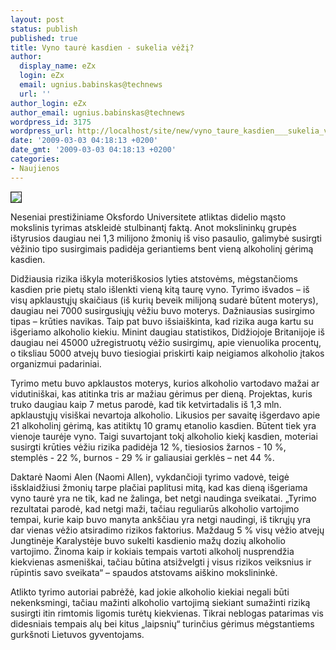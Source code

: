 ```yaml
---
layout: post
status: publish
published: true
title: Vyno taurė kasdien - sukelia vėžį?
author:
  display_name: eZx
  login: eZx
  email: ugnius.babinskas@technews
  url: ''
author_login: eZx
author_email: ugnius.babinskas@technews
wordpress_id: 3175
wordpress_url: http://localhost/site/new/vyno_taure_kasdien___sukelia_vezi_/
date: '2009-03-03 04:18:13 +0200'
date_gmt: '2009-03-03 04:18:13 +0200'
categories:
- Naujienos
---
```

<div class="imgright"><img src="http://ezx.technews.lt/images/Illustrations/Wine_and_cheese.jpg" border="1" /></div>
<p> Neseniai prestižiniame Oksfordo Universitete atliktas didelio mąsto mokslinis tyrimas atskleidė stulbinantį faktą. Anot mokslininkų grupės ištyrusios daugiau nei 1,3 milijono žmonių iš viso pasaulio, galimybė susirgti vėžinio tipo susirgimais padidėja geriantiems bent vieną alkoholinį gėrimą kasdien.</p>
<p>Didžiausia rizika iškyla moteriškosios lyties atstovėms, mėgstančioms kasdien prie pietų stalo išlenkti vieną kitą taurę vyno. Tyrimo išvados – iš visų apklaustųjų skaičiaus (iš kurių beveik milijoną sudarė būtent moterys), daugiau nei 7000 susirgusiųjų vėžiu buvo moterys. Dažniausias susirgimo tipas – krūties navikas. Taip pat buvo išsiaiškinta, kad rizika auga kartu su išgeriamo alkoholio kiekiu. Minint daugiau statistikos, Didžiojoje Britanijoje iš daugiau nei 45000 užregistruotų vėžio susirgimų, apie vienuolika procentų, o tiksliau 5000 atvejų buvo tiesiogiai priskirti kaip neigiamos alkoholio įtakos organizmui padariniai. </p>
<p>Tyrimo metu buvo apklaustos moterys, kurios alkoholio vartodavo mažai ar vidutiniškai, kas atitinka tris ar mažiau gėrimus per dieną. Projektas, kuris truko daugiau kaip 7 metus parodė, kad tik ketvirtadalis iš 1,3 mln. apklaustųjų visiškai nevartoja alkoholio. Likusios per savaitę išgerdavo apie 21 alkoholinį gėrimą, kas atitiktų 10 gramų etanolio kasdien. Būtent tiek yra vienoje taurėje vyno. Taigi suvartojant tokį alkoholio kiekį kasdien, moteriai susirgti krūties vėžiu rizika padidėja 12 %, tiesiosios žarnos - 10 %, stemplės - 22 %, burnos - 29 % ir galiausiai gerklės – net 44 %.</p>
<p>Daktarė Naomi Alen (Naomi Allen), vykdančioji tyrimo vadovė, teigė išsklaidžiusi žmonių tarpe plačiai paplitusi mitą, kad kas dieną išgeriama vyno taurė yra ne tik, kad ne žalinga, bet netgi naudinga sveikatai. „Tyrimo rezultatai parodė, kad netgi maži, tačiau reguliarūs alkoholio vartojimo tempai, kurie kaip buvo manyta ankščiau yra netgi naudingi, iš tikrųjų yra dar vienas vėžio atsiradimo rizikos faktorius. Maždaug 5 % visų vėžio atvejų Jungtinėje Karalystėje buvo sukelti kasdienio mažų dozių alkoholio vartojimo. Žinoma kaip ir kokiais tempais vartoti alkoholį nusprendžia kiekvienas asmeniškai, tačiau būtina atsižvelgti į visus rizikos veiksnius ir rūpintis savo sveikata“ – spaudos atstovams aiškino mokslininkė.</p>
<p>Atlikto tyrimo autoriai pabrėžė, kad jokie alkoholio kiekiai negali būti nekenksmingi, tačiau mažinti alkoholio vartojimą siekiant sumažinti riziką susirgti itin rimtomis ligomis turėtų kiekvienas. Tikrai neblogas patarimas vis didesniais tempais alų bei kitus „laipsnių“ turinčius gėrimus mėgstantiems gurkšnoti Lietuvos gyventojams.</p>

